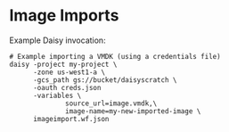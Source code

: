# Image Imports
Example Daisy invocation:
```shell
# Example importing a VMDK (using a credentials file)
daisy -project my-project \
      -zone us-west1-a \
      -gcs_path gs://bucket/daisyscratch \
      -oauth creds.json
      -variables \
              source_url=image.vmdk,\
              image-name=my-new-imported-image \
      imageimport.wf.json
```